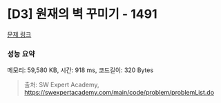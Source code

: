 # [D3] 원재의 벽 꾸미기 - 1491 

[문제 링크](https://swexpertacademy.com/main/code/problem/problemDetail.do?contestProbId=AV2b9AkKACkBBASw) 

### 성능 요약

메모리: 59,580 KB, 시간: 918 ms, 코드길이: 320 Bytes



> 출처: SW Expert Academy, https://swexpertacademy.com/main/code/problem/problemList.do